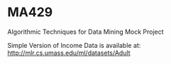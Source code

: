 # MA429
Algorithmic Techniques for Data Mining Mock Project

Simple Version of Income Data is available at: http://mlr.cs.umass.edu/ml/datasets/Adult


